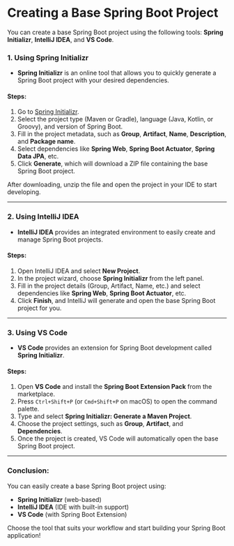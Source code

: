 # Creating a Base Spring Boot Project

You can create a base Spring Boot project using the following tools: **Spring Initializr**, **IntelliJ IDEA**, and **VS Code**.

### 1. **Using Spring Initializr**
   - **Spring Initializr** is an online tool that allows you to quickly generate a Spring Boot project with your desired dependencies.
   
   #### Steps:
   1. Go to [Spring Initializr](https://start.spring.io/).
   2. Select the project type (Maven or Gradle), language (Java, Kotlin, or Groovy), and version of Spring Boot.
   3. Fill in the project metadata, such as **Group**, **Artifact**, **Name**, **Description**, and **Package name**.
   4. Select dependencies like **Spring Web**, **Spring Boot Actuator**, **Spring Data JPA**, etc.
   5. Click **Generate**, which will download a ZIP file containing the base Spring Boot project.

   After downloading, unzip the file and open the project in your IDE to start developing.

---

### 2. **Using IntelliJ IDEA**
   - **IntelliJ IDEA** provides an integrated environment to easily create and manage Spring Boot projects.
   
   #### Steps:
   1. Open IntelliJ IDEA and select **New Project**.
   2. In the project wizard, choose **Spring Initializr** from the left panel.
   3. Fill in the project details (Group, Artifact, Name, etc.) and select dependencies like **Spring Web**, **Spring Boot Actuator**, etc.
   4. Click **Finish**, and IntelliJ will generate and open the base Spring Boot project for you.

---

### 3. **Using VS Code**
   - **VS Code** provides an extension for Spring Boot development called **Spring Initializr**.

   #### Steps:
   1. Open **VS Code** and install the **Spring Boot Extension Pack** from the marketplace.
   2. Press `Ctrl+Shift+P` (or `Cmd+Shift+P` on macOS) to open the command palette.
   3. Type and select **Spring Initializr: Generate a Maven Project**.
   4. Choose the project settings, such as **Group**, **Artifact**, and **Dependencies**.
   5. Once the project is created, VS Code will automatically open the base Spring Boot project.

---

### Conclusion:
You can easily create a base Spring Boot project using:
- **Spring Initializr** (web-based)
- **IntelliJ IDEA** (IDE with built-in support)
- **VS Code** (with Spring Boot Extension)

Choose the tool that suits your workflow and start building your Spring Boot application!
